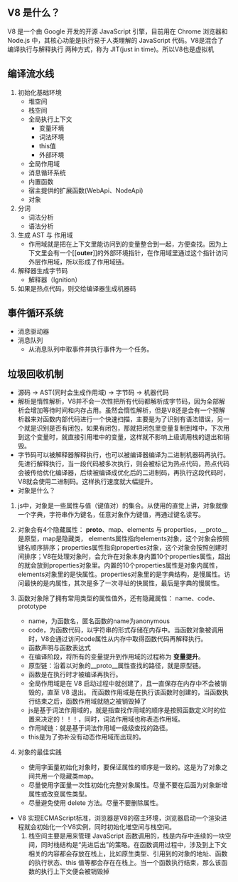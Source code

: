 ## V8 是什么？
V8 是一个由 Google 开发的开源 JavaScript 引擎，目前用在 Chrome 浏览器和 Node.js 中，其核心功能是执行易于人类理解的 JavaScript 代码。V8是混合了 编译执行与解释执行 两种方式，称为 JIT(just in time)。所以V8也是虚拟机

## 编译流水线
1. 初始化基础环境
    - 堆空间
    - 栈空间
    - 全局执行上下文
        - 变量环境
        - 词法环境
        - this值
        - 外部环境
    - 全局作用域
    - 消息循环系统
    - 内置函数
    - 宿主提供的扩展函数(WebApi、NodeApi)
    - 对象
1. 分词
    - 词法分析
    - 语法分析
2. 生成 AST 与 作用域
    - 作用域就是把在上下文里能访问到的变量整合到一起，方便查找。因为上下文里会有一个[[__outer__]]的外部环境指针，在作用域里通过这个指针访问外层作用域，所以形成了作用域链。
3. 解释器生成字节码
    - 解释器（lgnition）
4. 如果是热点代码，则交给编译器生成机器码

## 事件循环系统
- 消息驱动器
- 消息队列
    - 从消息队列中取事件并执行事件为一个任务。

## 垃圾回收机制




- 源码 -> AST(同时会生成作用域) -> 字节码 -> 机器代码
- 解析是惰性解析，V8并不会一次性把所有代码都解析成字节码，因为全部解析会增加等待时间和内存占用。虽然会惰性解析，但是V8还是会有一个预解析器来对函数内部代码进行一个快速扫描，主要是为了识别有语法错误，另一个就是识别是否有闭包，如果有闭包，那就把闭包里变量复制到堆中，下次用到这个变量时，就直接引用堆中的变量，这样就不影响上级调用栈的退出和销毁。
- 字节码可以被解释器解释执行，也可以被编译器编译为二进制机器码再执行。先进行解释执行，当一段代码被多次执行，则会被标记为热点代码，热点代码会被传给优化编译器，后续被编译成优化后的二进制码，再执行这段代码时，V8就会使用二进制码。这样执行速度就大幅提升。
- 对象是什么？
 1. js中，对象是一些属性与值（键值对）的集合。从使用的直觉上讲，对象就像一个字典，字符串作为键名，任意对象作为键值，再通过键名读写。

 2. 对象会有4个隐藏属性： __proto__、map、elements 与 properties，__proto__是原型，map是隐藏类， elements属性指向elements对象，这个对象会按照键名顺序排序；properties属性指向properties对象，这个对象会按照创建时间排序；V8在处理对象时，会允许在对象本身内置10个properties属性，超出的就会放到properties对象里。内置的10个properties属性是对象内属性，elements对象里的是快属性。properties对象里的是字典结构，是慢属性。访问最快的是内属性，其次是多了一次寻址的快属性，最后是字典的慢属性。

 3. 函数对象除了拥有常用类型的属性值外，还有隐藏属性： name、code、prototype
    - name，为函数名，匿名函数的name为anonymous
    - code，为函数代码，以字符串的形式存储在内存中。当函数对象被调用时，V8会通过访问code属性从内存中取得函数代码再解释执行。
    - 函数声明与函数表达式
    - 在编译阶段，将所有的变量提升到作用域的过程称为 **变量提升**。
    - 原型链：沿着以对象的__proto__属性查找的路径，就是原型链。
    - 函数是在执行时才被编译再执行。
    - 全局作用域是在 V8 启动过程中就创建了，且一直保存在内存中不会被销毁的，直至 V8 退出。 而函数作用域是在执行该函数时创建的，当函数执行结束之后，函数作用域就随之被销毁掉了
    - js是基于词法作用域的，就是指查找作用域的顺序是按照函数定义时的位置来决定的！！！，同时，词法作用域也称表态作用域。
    - 作用域链：就是基于词法作用域一级级查找的路径。
    - this是为了弥补没有动态作用域而出现的。
4. 对象的最佳实践
    - 使用字面量初始化对象时，要保证属性的顺序是一致的。这是为了对象之间共用一个隐藏类map。
    - 尽量使用字面量一次性初始化完整对象属性。尽量不要在后面为对象新增属性或改变属性类型。
    - 尽量避免使用 delete 方法。尽量不要删除属性。
- V8 实现ECMAScript标准，浏览器是V8的宿主环境，浏览器启动一个渲染进程就会初始化一个V8实例，同时初始化堆空间与栈空间。
    1. 栈空间主要是用来管理 JavaScript 函数调用的，栈是内存中连续的一块空间，同时栈结构是“先进后出”的策略。在函数调用过程中，涉及到上下文相关的内容都会存放在栈上，比如原生类型、引用到的对象的地址、函数的执行状态、this 值等都会存在在栈上。当一个函数执行结束，那么该函数的执行上下文便会被销毁掉